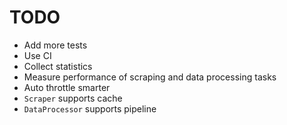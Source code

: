 # TODO

- Add more tests
- Use CI
- Collect statistics
- Measure performance of scraping and data processing tasks
- Auto throttle smarter
- `Scraper` supports cache
- `DataProcessor` supports pipeline
